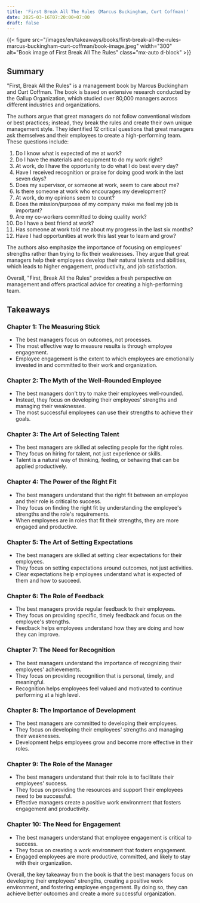 ```yaml
---
title: 'First Break All The Rules (Marcus Buckingham, Curt Coffman)'
date: 2025-03-16T07:20:00+07:00
draft: false
---
```


{{< figure src="/images/en/takeaways/books/first-break-all-the-rules-marcus-buckingham-curt-coffman/book-image.jpeg" width="300" alt="Book image of First Break All The Rules" class="mx-auto d-block" >}}

## **Summary**

"First, Break All the Rules" is a management book by Marcus Buckingham and Curt Coffman. The book is based on extensive research conducted by the Gallup Organization, which studied over 80,000 managers across different industries and organizations.

The authors argue that great managers do not follow conventional wisdom or best practices; instead, they break the rules and create their own unique management style. They identified 12 critical questions that great managers ask themselves and their employees to create a high-performing team. These questions include:

1. Do I know what is expected of me at work?
2. Do I have the materials and equipment to do my work right?
3. At work, do I have the opportunity to do what I do best every day?
4. Have I received recognition or praise for doing good work in the last seven days?
5. Does my supervisor, or someone at work, seem to care about me?
6. Is there someone at work who encourages my development?
7. At work, do my opinions seem to count?
8. Does the mission/purpose of my company make me feel my job is important?
9. Are my co-workers committed to doing quality work?
10. Do I have a best friend at work?
11. Has someone at work told me about my progress in the last six months?
12. Have I had opportunities at work this last year to learn and grow?

The authors also emphasize the importance of focusing on employees' strengths rather than trying to fix their weaknesses. They argue that great managers help their employees develop their natural talents and abilities, which leads to higher engagement, productivity, and job satisfaction.

Overall, "First, Break All the Rules" provides a fresh perspective on management and offers practical advice for creating a high-performing team.

## **Takeaways**

### **Chapter 1: The Measuring Stick**

- The best managers focus on outcomes, not processes.
- The most effective way to measure results is through employee engagement.
- Employee engagement is the extent to which employees are emotionally invested in and committed to their work and organization.

### **Chapter 2: The Myth of the Well-Rounded Employee**

- The best managers don't try to make their employees well-rounded.
- Instead, they focus on developing their employees' strengths and managing their weaknesses.
- The most successful employees can use their strengths to achieve their goals.

### **Chapter 3: The Art of Selecting Talent**

- The best managers are skilled at selecting people for the right roles.
- They focus on hiring for talent, not just experience or skills.
- Talent is a natural way of thinking, feeling, or behaving that can be applied productively.

### **Chapter 4: The Power of the Right Fit**

- The best managers understand that the right fit between an employee and their role is critical to success.
- They focus on finding the right fit by understanding the employee's strengths and the role's requirements.
- When employees are in roles that fit their strengths, they are more engaged and productive.

### **Chapter 5: The Art of Setting Expectations**

- The best managers are skilled at setting clear expectations for their employees.
- They focus on setting expectations around outcomes, not just activities.
- Clear expectations help employees understand what is expected of them and how to succeed.

### **Chapter 6: The Role of Feedback**

- The best managers provide regular feedback to their employees.
- They focus on providing specific, timely feedback and focus on the employee's strengths.
- Feedback helps employees understand how they are doing and how they can improve.

### Chapter 7: The Need for Recognition

- The best managers understand the importance of recognizing their employees' achievements.
- They focus on providing recognition that is personal, timely, and meaningful.
- Recognition helps employees feel valued and motivated to continue performing at a high level.

### Chapter 8: The Importance of Development

- The best managers are committed to developing their employees.
- They focus on developing their employees' strengths and managing their weaknesses.
- Development helps employees grow and become more effective in their roles.

### Chapter 9: The Role of the Manager

- The best managers understand that their role is to facilitate their employees' success.
- They focus on providing the resources and support their employees need to be successful.
- Effective managers create a positive work environment that fosters engagement and productivity.

### Chapter 10: The Need for Engagement

- The best managers understand that employee engagement is critical to success.
- They focus on creating a work environment that fosters engagement.
- Engaged employees are more productive, committed, and likely to stay with their organization.

Overall, the key takeaway from the book is that the best managers focus on developing their employees' strengths, creating a positive work environment, and fostering employee engagement. By doing so, they can achieve better outcomes and create a more successful organization.
